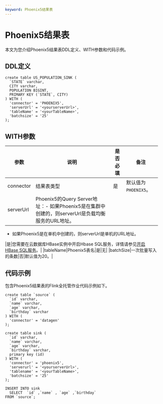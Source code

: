 ```yaml
---
keyword: Phoenix5结果表
---
```


# Phoenix5结果表

本文为您介绍Phoenix5结果表DDL定义、WITH参数和代码示例。

## DDL定义

```
create table US_POPULATION_SINK (
  `STATE` varchar,
  CITY varchar,
  POPULATION BIGINT,
  PRIMARY KEY (`STATE`, CITY)
) WITH (
  'connector' = 'PHOENIX5',
  'serverUrl' = '<yourserverUrl>',
  'tableName' = '<yourTableName>',
  'batchsize' = '25'
);
```

## WITH参数

|参数|说明|是否必填|备注|
|--|--|----|--|
|connector|结果表类型|是|默认值为`PHOENIX5`。|
|serverUrl|Phoenix5的Query Server地址：-   如果Phoenix5是在集群中创建的，则serverUrl是负载均衡服务的URL地址。
-   如果Phoenix5是在单机中创建的，则serverUrl是单机的URL地址。

|是|您需要在云数据库HBase实例中开启Hbase SQL服务，详情请参见[开启HBase SQL服务]()。|
|tableName|Phoenix5表名|是|无|
|batchSize|一次批量写入的条数|否|默认值为20。|

## 代码示例

包含Phoenix5结果表的Flink全托管作业代码示例如下。

```
create table `source` (
  `id` varchar,
  `name` varchar,
  `age` varchar,
  `birthday` varchar 
) WITH (
  'connector' = 'datagen'
);

create table sink (
  `id` varchar,
  `name` varchar,
  `age` varchar,
  `birthday` varchar,
  primary key (id)
) WITH (
  'connector' = 'phoenix5',
  'serverurl' = '<yourserverUrl>',
  'tablename' = '<yourTableName>',
  'batchsize' = '25'
);

INSERT INTO sink
  SELECT  `id` ,`name` , `age` ,`birthday` 
FROM `source`;
```

